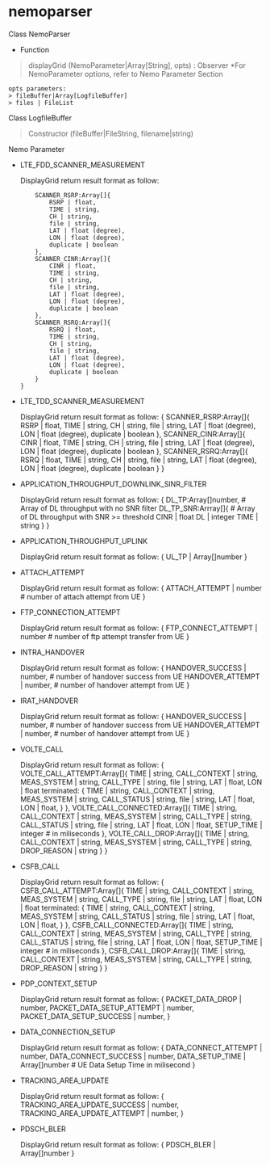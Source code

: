 # nemoparser

Class NemoParser
- Function

> displayGrid (NemoParameter|Array[String], opts) : Observer
    *For NemoParameter options, refer to Nemo Parameter Section

    opts parameters:
    > fileBuffer|Array[LogfileBuffer]
    > files | FileList


Class LogfileBuffer
> Constructor (fileBuffer|FileString, filename|string)

Nemo Parameter
- LTE_FDD_SCANNER_MEASUREMENT
    
    DisplayGrid return result format as follow:
    ```{
        SCANNER_RSRP:Array[]{
            RSRP | float,
            TIME | string,
            CH | string,
            file | string,
            LAT | float (degree),
            LON | float (degree),
            duplicate | boolean
        },
        SCANNER_CINR:Array[]{
            CINR | float,
            TIME | string,
            CH | string,
            file | string,
            LAT | float (degree),
            LON | float (degree),
            duplicate | boolean
        },
        SCANNER_RSRQ:Array[]{
            RSRQ | float,
            TIME | string,
            CH | string,
            file | string,
            LAT | float (degree),
            LON | float (degree),
            duplicate | boolean
        }
    }
    ```

- LTE_TDD_SCANNER_MEASUREMENT

    DisplayGrid return result format as follow:
    {
        SCANNER_RSRP:Array[]{
            RSRP | float,
            TIME | string,
            CH | string,
            file | string,
            LAT | float (degree),
            LON | float (degree),
            duplicate | boolean
        },
        SCANNER_CINR:Array[]{
            CINR | float,
            TIME | string,
            CH | string,
            file | string,
            LAT | float (degree),
            LON | float (degree),
            duplicate | boolean
        },
        SCANNER_RSRQ:Array[]{
            RSRQ | float,
            TIME | string,
            CH | string,
            file | string,
            LAT | float (degree),
            LON | float (degree),
            duplicate | boolean
        }
    }

- APPLICATION_THROUGHPUT_DOWNLINK_SINR_FILTER
    
    DisplayGrid return result format as follow: 
    {
        DL_TP:Array[]number,    # Array of DL throughput with no SNR filter
        DL_TP_SNR:Arrray[]{     # Array of DL throughput with SNR >= threshold
            CINR | float
            DL | integer
            TIME | string
        }
    }

- APPLICATION_THROUGHPUT_UPLINK

    DisplayGrid return result format as follow:
    {
        UL_TP | Array[]number
    }
    
- ATTACH_ATTEMPT

    DisplayGrid return result format as follow:
    {
        ATTACH_ATTEMPT | number     # number of attach attempt from UE
    }

- FTP_CONNECTION_ATTEMPT

    DisplayGrid return result format as follow:
    {
        FTP_CONNECT_ATTEMPT | number    # number of ftp attempt transfer from UE
    }

- INTRA_HANDOVER

    DisplayGrid return result format as follow:
    {
        HANDOVER_SUCCESS | number,   # number of handover success from UE
        HANDOVER_ATTEMPT | number,   # number of handover attempt from UE
    }

- IRAT_HANDOVER

    DisplayGrid return result format as follow:
    {
        HANDOVER_SUCCESS | number,   # number of handover success from UE
        HANDOVER_ATTEMPT | number,   # number of handover attempt from UE
    }
    
- VOLTE_CALL

    DisplayGrid return result format as follow:
    {
        VOLTE_CALL_ATTEMPT:Array[]{
            TIME | string,
            CALL_CONTEXT | string, 
            MEAS_SYSTEM | string, 
            CALL_TYPE | string,
            file | string,
            LAT | float,
            LON | float
            terminated: {
                TIME | string, 
                CALL_CONTEXT | string,
                MEAS_SYSTEM | string,
                CALL_STATUS | string,
                file | string,
                LAT | float,
                LON | float,
            }
        },
        VOLTE_CALL_CONNECTED:Array[]{
            TIME | string,
            CALL_CONTEXT | string,
            MEAS_SYSTEM | string,
            CALL_TYPE | string,
            CALL_STATUS | string, 
            file | string,
            LAT | float,
            LON | float,
            SETUP_TIME | integer    # in miliseconds
        },
        VOLTE_CALL_DROP:Array[]{
            TIME | string,
            CALL_CONTEXT | string,
            MEAS_SYSTEM | string,
            CALL_TYPE | string,
            DROP_REASON | string
        }
    }
- CSFB_CALL

    DisplayGrid return result format as follow:
    {
        CSFB_CALL_ATTEMPT:Array[]{
            TIME | string,
            CALL_CONTEXT | string, 
            MEAS_SYSTEM | string, 
            CALL_TYPE | string,
            file | string,
            LAT | float,
            LON | float
            terminated: {
                TIME | string, 
                CALL_CONTEXT | string,
                MEAS_SYSTEM | string,
                CALL_STATUS | string,
                file | string,
                LAT | float,
                LON | float,
            }
        },
        CSFB_CALL_CONNECTED:Array[]{
            TIME | string,
            CALL_CONTEXT | string,
            MEAS_SYSTEM | string,
            CALL_TYPE | string,
            CALL_STATUS | string, 
            file | string,
            LAT | float,
            LON | float,
            SETUP_TIME | integer    # in miliseconds
        },
        CSFB_CALL_DROP:Array[]{
            TIME | string,
            CALL_CONTEXT | string,
            MEAS_SYSTEM | string,
            CALL_TYPE | string,
            DROP_REASON | string
        }
    }

- PDP_CONTEXT_SETUP

    DisplayGrid return result format as follow:
    {
        PACKET_DATA_DROP | number,
        PACKET_DATA_SETUP_ATTEMPT | number,
        PACKET_DATA_SETUP_SUCCESS | number,
    }

- DATA_CONNECTION_SETUP

    DisplayGrid return result format as follow:
    {
        DATA_CONNECT_ATTEMPT | number, 
        DATA_CONNECT_SUCCESS | number,
        DATA_SETUP_TIME | Array[]number     # UE Data Setup Time in milisecond
    }

- TRACKING_AREA_UPDATE

    DisplayGrid return result format as follow:
    {
        TRACKING_AREA_UPDATE_SUCCESS | number, 
        TRACKING_AREA_UPDATE_ATTEMPT | number,
    }

- PDSCH_BLER
    
    DisplayGrid return result format as follow:
    {
        PDSCH_BLER | Array[]number 
    }
